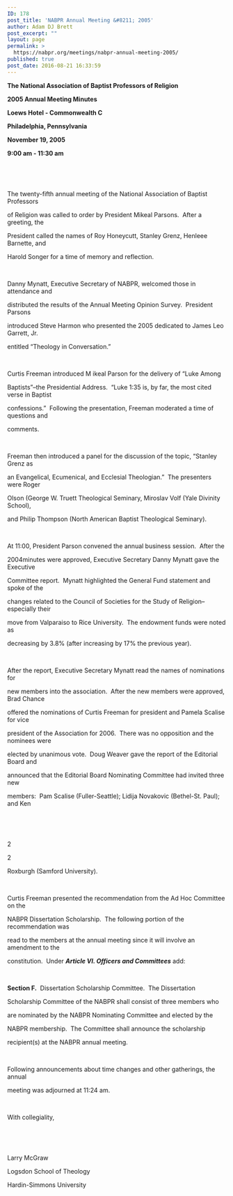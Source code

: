 ```yaml
---
ID: 178
post_title: 'NABPR Annual Meeting &#8211; 2005'
author: Adam DJ Brett
post_excerpt: ""
layout: page
permalink: >
  https://nabpr.org/meetings/nabpr-annual-meeting-2005/
published: true
post_date: 2016-08-21 16:33:59
---
```

<b>The National Association of Baptist Professors of Religion </b>

<b>2005 Annual Meeting Minutes </b>

<b>Loews Hotel - Commonwealth C </b>

<b>Philadelphia, Pennsylvania </b>

<b>November 19, 2005 </b>

<b>9:00 am - 11:30 am</b>

&nbsp;

&nbsp;

The twenty-fifth annual meeting of the National Association of Baptist Professors

of Religion was called to order by President Mikeal Parsons.  After a greeting, the

President called the names of Roy Honeycutt, Stanley Grenz, Henleee Barnette, and

Harold Songer for a time of memory and reflection.

&nbsp;

Danny Mynatt, Executive Secretary of NABPR, welcomed those in attendance and

distributed the results of the Annual Meeting Opinion Survey.  President Parsons

introduced Steve Harmon who presented the 2005 dedicated to James Leo Garrett, Jr.

entitled “Theology in Conversation.”

&nbsp;

Curtis Freeman introduced M ikeal Parson for the delivery of “Luke Among

Baptists”–the Presidential Address.  “Luke 1:35 is, by far, the most cited verse in Baptist

confessions.”  Following the presentation, Freeman moderated a time of questions and

comments.

&nbsp;

Freeman then introduced a panel for the discussion of the topic, “Stanley Grenz as

an Evangelical, Ecumenical, and Ecclesial Theologian.”  The presenters were Roger

Olson (George W. Truett Theological Seminary, Miroslav Volf (Yale Divinity School),

and Philip Thompson (North American Baptist Theological Seminary).

&nbsp;

At 11:00, President Parson convened the annual business session.  After the

2004minutes were approved, Executive Secretary Danny Mynatt gave the Executive

Committee report.  Mynatt highlighted the General Fund statement and spoke of the

changes related to the Council of Societies for the Study of Religion–especially their

move from Valparaiso to Rice University.  The endowment funds were noted as

decreasing by 3.8% (after increasing by 17% the previous year).

&nbsp;

After the report, Executive Secretary Mynatt read the names of nominations for

new members into the association.  After the new members were approved, Brad Chance

offered the nominations of Curtis Freeman for president and Pamela Scalise for vice

president of the Association for 2006.  There was no opposition and the nominees were

elected by unanimous vote.  Doug Weaver gave the report of the Editorial Board and

announced that the Editorial Board Nominating Committee had invited three new

members:  Pam Scalise (Fuller-Seattle); Lidija Novakovic (Bethel-St. Paul); and Ken

&nbsp;

&nbsp;

2

2

Roxburgh (Samford University).

&nbsp;

Curtis Freeman presented the recommendation from the Ad Hoc Committee on the

NABPR Dissertation Scholarship.  The following portion of the recommendation was

read to the members at the annual meeting since it will involve an amendment to the

constitution.  Under <b><i>Article VI. Officers and Committees</i></b> add:

&nbsp;

<b>Section F.</b>  Dissertation Scholarship Committee.  The Dissertation

Scholarship Committee of the NABPR shall consist of three members who

are nominated by the NABPR Nominating Committee and elected by the

NABPR membership.  The Committee shall announce the scholarship

recipient(s) at the NABPR annual meeting.

&nbsp;

Following announcements about time changes and other gatherings, the annual

meeting was adjourned at 11:24 am.

&nbsp;

With collegiality,

&nbsp;

&nbsp;

Larry McGraw

Logsdon School of Theology

Hardin-Simmons University
